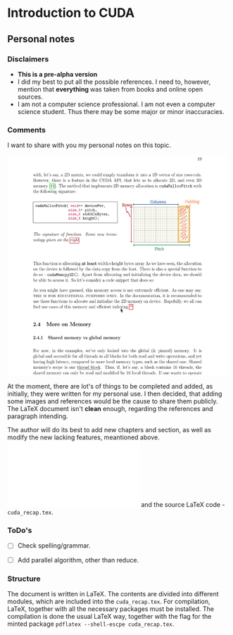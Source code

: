 # Introduction to CUDA
## Personal notes

### Disclaimers 
- <strong> This is a pre-alpha version </strong>
- I did my best to put all the possible references. I need to, however, mention that <strong> everything </strong> was taken from books and online open sources. 
- I am not a computer science professional. I am not even a computer science student. Thus there may be some major or minor inaccuracies.


### Comments
I want to share with you my personal notes on this topic. 

<img src="pngs/extract_pdf.png" alt="extract_pdf" style="height: 500px; width: 500px;"/>

At the moment, 
there are lot's of things to be completed and added, as initially, they were written for my personal use. 
I then decided, that adding some images and references would be the cause to share them publicly. 
The LaTeX document isn't __clean__ enough, regarding the references and paragraph intending. 

The author will do its best to add new chapters and section, as well as modify the new lacking features, meantioned above.
![The pdf document](cuda_recap.pdf "notes on cuda") and the source LaTeX code - `cuda_recap.tex`.

### ToDo's 
- [ ] Check spelling/grammar.
- [ ] Add parallel algorithm, other than reduce.


### Structure
The document is written in LaTeX. The contents are divided into different modules, which are included into the 
`cuda_recap.tex`. For compilation, LaTeX, together with all the necessary packages must be installed. The compilation is 
done the usual LaTeX way, together with the flag for the minted package `pdflatex --shell-escpe cuda_recap.tex`.

